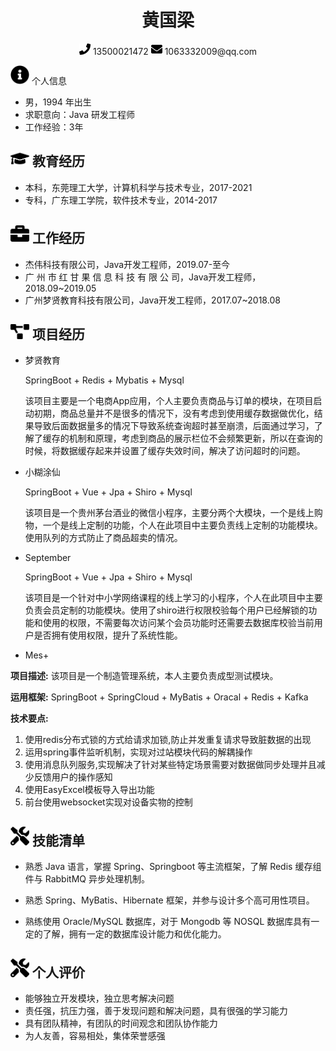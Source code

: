 <center>
     <h1>黄国梁</h1>
     <div>
         <span>
             <img src="assets/phone-solid.svg" width="18px">
             13500021472
         </span>
         <span>
             <img src="assets/envelope-solid.svg" width="18px">
             1063332009@qq.com
         </span>
     </div>
</center>

 <img src="assets/info-circle-solid.svg" width="30px"> 个人信息 

 - 男，1994 年出生
 - 求职意向：Java 研发工程师
 - 工作经验：3年

## <img src="assets/graduation-cap-solid.svg" width="30px"> 教育经历

- 本科，东莞理工大学，计算机科学与技术专业，2017-2021
- 专科，广东理工学院，软件技术专业，2014-2017

## <img src="assets/briefcase-solid.svg" width="30px"> 工作经历

- 杰伟科技有限公司，Java开发工程师，2019.07-至今
- 广 州 市 红 甘 果 信 息 科 技 有 限 公 司，Java开发工程师，2018.09~2019.05
- 广州梦贤教育科技有限公司，Java开发工程师，2017.07~2018.08

## <img src="assets/project-diagram-solid.svg" width="30px"> 项目经历

- 梦贤教育

  SpringBoot + Redis + Mybatis + Mysql

  该项目主要是一个电商App应用，个人主要负责商品与订单的模块，在项目启动初期，商品总量并不是很多的情况下，没有考虑到使用缓存数据做优化，结果导致后面数据量多的情况下导致系统查询超时甚至崩溃，后面通过学习，了解了缓存的机制和原理，考虑到商品的展示栏位不会频繁更新，所以在查询的时候，将数据缓存起来并设置了缓存失效时间，解决了访问超时的问题。

- 小糊涂仙

  SpringBoot + Vue + Jpa + Shiro + Mysql

  该项目是一个贵州茅台酒业的微信小程序，主要分两个大模块，一个是线上购物，一个是线上定制的功能，个人在此项目中主要负责线上定制的功能模块。使用队列的方式防止了商品超卖的情况。

- September

  SpringBoot + Vue + Jpa + Shiro + Mysql

  该项目是一个针对中小学网络课程的线上学习的小程序，个人在此项目中主要负责会员定制的功能模块。使用了shiro进行权限校验每个用户已经解锁的功能和使用的权限，不需要每次访问某个会员功能时还需要去数据库校验当前用户是否拥有使用权限，提升了系统性能。

- Mes+

 **项目描述:** 该项目是一个制造管理系统，本人主要负责成型测试模块。
 
 **运用框架:**  SpringBoot + SpringCloud + MyBatis + Oracal + Redis + Kafka
 
 **技术要点:** 
  1. 使用redis分布式锁的方式给请求加锁,防止并发重复请求导致脏数据的出现
  2. 运用spring事件监听机制，实现对过站模块代码的解耦操作
  3. 使用消息队列服务,实现解决了针对某些特定场景需要对数据做同步处理并且减少反馈用户的操作感知
  4. 使用EasyExcel模板导入导出功能
  5. 前台使用websocket实现对设备实物的控制
## <img src="assets/tools-solid.svg" width="30px"> 技能清单

- 熟悉 Java 语言，掌握 Spring、Springboot 等主流框架，了解 Redis 缓存组件与 RabbitMQ 异步处理机制。

- 熟悉 Spring、MyBatis、Hibernate 框架，并参与设计多个高可用性项目。

- 熟练使用 Oracle/MySQL 数据库，对于 Mongodb 等 NOSQL 数据库具有一定的了解，拥有一定的数据库设计能力和优化能力。

## <img src="assets/tools-solid.svg" width="30px"> 个人评价
- 能够独立开发模块，独立思考解决问题
- 责任强，抗压力强，善于发现问题和解决问题，具有很强的学习能力
- 具有团队精神，有团队的时间观念和团队协作能力
- 为人友善，容易相处，集体荣誉感强

  
